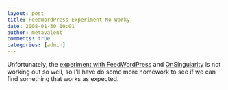 ```yaml
---
layout: post
title: FeedWordPress Experiment No Worky
date: 2008-01-30 10:01
author: metavalent
comments: true
categories: [admin]
---
```

Unfortunately, the <a href="https://metavalent.info/?p=681">experiment with FeedWordPress</a> and <a href="https://onsingularity.com/">OnSingularity</a> is not working out so well, so I'll have do some more homework to see if we can find something that works as expected.
